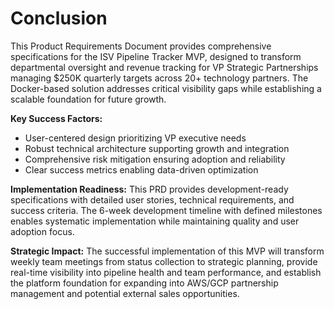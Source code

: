 # Conclusion

This Product Requirements Document provides comprehensive specifications for the ISV Pipeline Tracker MVP, designed to transform departmental oversight and revenue tracking for VP Strategic Partnerships managing $250K quarterly targets across 20+ technology partners. The Docker-based solution addresses critical visibility gaps while establishing a scalable foundation for future growth.

**Key Success Factors:**
- User-centered design prioritizing VP executive needs
- Robust technical architecture supporting growth and integration
- Comprehensive risk mitigation ensuring adoption and reliability
- Clear success metrics enabling data-driven optimization

**Implementation Readiness:**
This PRD provides development-ready specifications with detailed user stories, technical requirements, and success criteria. The 6-week development timeline with defined milestones enables systematic implementation while maintaining quality and user adoption focus.

**Strategic Impact:**
The successful implementation of this MVP will transform weekly team meetings from status collection to strategic planning, provide real-time visibility into pipeline health and team performance, and establish the platform foundation for expanding into AWS/GCP partnership management and potential external sales opportunities.